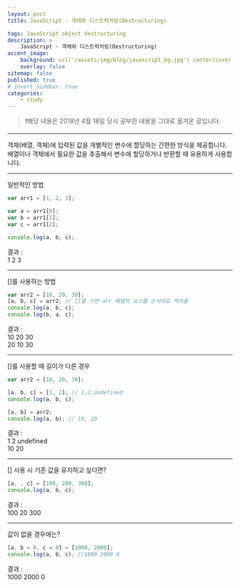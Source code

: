 ```yaml
---
layout: post
title: JavaScript - 객체와 디스트럭처링(Destructuring)

tags: JavaScript object destructuring
description: >
    JavaScript - 객체와 디스트럭처링(Destructuring)
accent_image:
    background: url('/assets/img/blog/javascript_bg.jpg') center/cover
    overlay: false
sitemap: false
published: true
# invert_sidebar: true
categories:
    - study
---
```


> ❗️해당 내용은 2018년 4월 18일 당시 공부한 내용을 그대로 옮겨온 글입니다.

---

객채(배열, 객체)에 입력된 값을 개별적인 변수에 할당하는 간편한 방식을 제공합니다.<br>
배열이나 객체에서 필요한 값을 추출해서 변수에 할당하거나 반환할 때 유용하게 사용합니다.<br>

---

일반적인 방법<br>

```javascript
var arr1 = [1, 2, 3];

var a = arr1[0];
var b = arr1[1];
var c = arr1[2];

console.log(a, b, c);
```

결과 :<br>
1 2 3<br>

---

[]를 사용하는 방법<br>

```javascript
var arr2 = [10, 20, 30];
[a, b, c] = arr2; // []를 쓰면 arr 배열의 요소를 순서대로 찍어줌
console.log(a, b, c);
console.log(b, a, c);
```

결과 :<br>
10 20 30<br>
20 10 30<br>

---

[]를 사용할 때 길이가 다른 경우<br>

```javascript
var arr2 = [10, 20, 30];

[a, b, c] = [1, 2]; // 1,2,undefined
console.log(a, b, c);

[a, b] = arr2;
console.log(a, b); // 10, 20
```

결과 :<br>
1 2 undefined<br>
10 20<br>

---

[] 사용 시 기존 값을 유지하고 싶다면?<br>

```javascript
[a, , c] = [100, 200, 300];
console.log(a, b, c);
```

결과 :<br>
100 20 300<br>

---

값이 없을 경우에는?<br>

```javascript
[a, b = 0, c = 0] = [1000, 2000];
console.log(a, b, c); //1000 2000 0
```

결과 :<br>
1000 2000 0<br>
